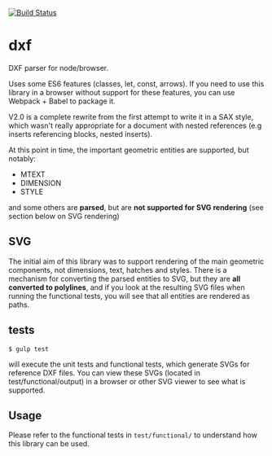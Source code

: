 [![Build Status](https://travis-ci.org/bjnortier/dxf.svg?branch=master)](https://travis-ci.org/bjnortier/dxf)

# dxf

DXF parser for node/browser.

Uses some ES6 features (classes, let, const, arrows). If you need to use this library in a browser without support for these features, you can use Webpack + Babel to package it.

V2.0 is a complete rewrite from the first attempt to write it in a SAX style, which wasn't really appropriate for a document with nested references (e.g inserts referencing blocks, nested inserts).

At this point in time, the important geometric entities are supported, but notably:

 * MTEXT
 * DIMENSION
 * STYLE

and some others are **parsed**, but are **not supported for SVG rendering** (see section below on SVG rendering)

## SVG

The initial aim of this library was to support rendering of the main geometric components, not dimensions, text, hatches and styles. There is a mechanism for converting the parsed entities to SVG, but they are **all converted to polylines**, and if you look at the resulting SVG files when running the functional tests, you will see that all entities are rendered as paths.

## tests

```$ gulp test```

will execute the unit tests and functional tests, which generate SVGs for reference DXF files. You can view these SVGs (located in test/functional/output) in a browser or other SVG viewer to see what is supported.

## Usage

Please refer to the functional tests in ```test/functional/``` to understand how this library can be used.
